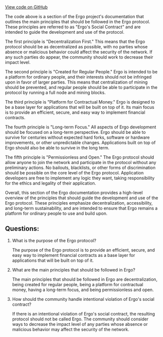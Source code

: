 [View code on GitHub](https://github.com/ergoplatform/ergo/papers/whitepaper/social_contract.tex)

The code above is a section of the Ergo project's documentation that outlines the main principles that should be followed in the Ergo protocol. These principles are referred to as "Ergo's Social Contract" and are intended to guide the development and use of the protocol.

The first principle is "Decentralization First." This means that the Ergo protocol should be as decentralized as possible, with no parties whose absence or malicious behavior could affect the security of the network. If any such parties do appear, the community should work to decrease their impact level.

The second principle is "Created for Regular People." Ergo is intended to be a platform for ordinary people, and their interests should not be infringed upon in favor of larger parties. This means that centralization of mining should be prevented, and regular people should be able to participate in the protocol by running a full node and mining blocks.

The third principle is "Platform for Contractual Money." Ergo is designed to be a base layer for applications that will be built on top of it. Its main focus is to provide an efficient, secure, and easy way to implement financial contracts.

The fourth principle is "Long-term Focus." All aspects of Ergo development should be focused on a long-term perspective. Ergo should be able to survive for centuries without expected hard forks, software or hardware improvements, or other unpredictable changes. Applications built on top of Ergo should also be able to survive in the long term.

The fifth principle is "Permissionless and Open." The Ergo protocol should allow anyone to join the network and participate in the protocol without any preliminary actions. No bailouts, blacklists, or other forms of discrimination should be possible on the core level of the Ergo protocol. Application developers are free to implement any logic they want, taking responsibility for the ethics and legality of their application.

Overall, this section of the Ergo documentation provides a high-level overview of the principles that should guide the development and use of the Ergo protocol. These principles emphasize decentralization, accessibility, and long-term sustainability, and are intended to ensure that Ergo remains a platform for ordinary people to use and build upon.
## Questions: 
 1. What is the purpose of the Ergo protocol?
    
    The purpose of the Ergo protocol is to provide an efficient, secure, and easy way to implement financial contracts as a base layer for applications that will be built on top of it.

2. What are the main principles that should be followed in Ergo?
    
    The main principles that should be followed in Ergo are decentralization, being created for regular people, being a platform for contractual money, having a long-term focus, and being permissionless and open.

3. How should the community handle intentional violation of Ergo's social contract?
    
    If there is an intentional violation of Ergo's social contract, the resulting protocol should not be called Ergo. The community should consider ways to decrease the impact level of any parties whose absence or malicious behavior may affect the security of the network.